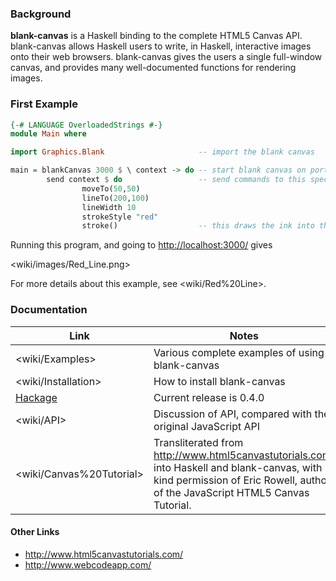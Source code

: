 ### Background

**blank-canvas** is a Haskell binding to the complete HTML5 Canvas API. blank-canvas allows Haskell users to write, in Haskell, interactive images onto their web browsers. blank-canvas gives the users a single full-window canvas, and provides many well-documented functions for rendering images.

### First Example

````Haskell
{-# LANGUAGE OverloadedStrings #-}
module Main where

import Graphics.Blank                     -- import the blank canvas

main = blankCanvas 3000 $ \ context -> do -- start blank canvas on port 3000
        send context $ do                 -- send commands to this specific context
                moveTo(50,50)
                lineTo(200,100)
                lineWidth 10
                strokeStyle "red"
                stroke()                  -- this draws the ink into the canvas
````

Running this program, and going to <http://localhost:3000/> gives

<wiki/images/Red_Line.png>

For more details about this example, see <wiki/Red%20Line>.

### Documentation

| Link  | Notes |
|-------|-------|
| <wiki/Examples> | Various complete examples of using blank-canvas |
| <wiki/Installation> | How to install blank-canvas |
| [Hackage](https://hackage.haskell.org/package/blank-canvas) | Current release is 0.4.0 |
| <wiki/API> | Discussion of API, compared with the original JavaScript API |
| <wiki/Canvas%20Tutorial> | Transliterated from <http://www.html5canvastutorials.com/> into Haskell and blank-canvas, with kind permission of Eric Rowell, author of the JavaScript HTML5 Canvas Tutorial. |

#### Other Links

 * <http://www.html5canvastutorials.com/>
 * <http://www.webcodeapp.com/>
